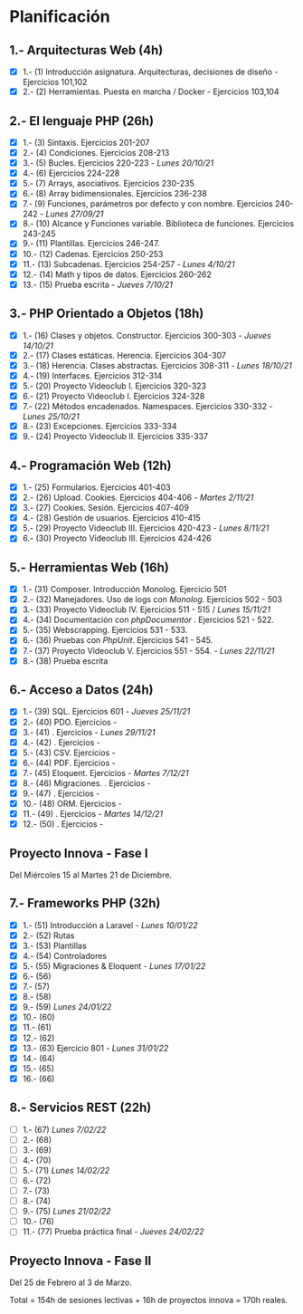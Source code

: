 # Planificación

## 1.- Arquitecturas Web (4h)

- [X] 1.- (1) Introducción asignatura. Arquitecturas, decisiones de diseño - Ejercicios 101,102
- [X] 2.- (2) Herramientas. Puesta en marcha / Docker - Ejercicios 103,104

## 2.- El lenguaje PHP (26h)

- [X] 1.- (3) Sintaxis. Ejercicios 201-207
- [X] 2.- (4) Condiciones. Ejercicios 208-213
- [X] 3.- (5) Bucles. Ejercicios 220-223 - *Lunes 20/10/21*
- [X] 4.- (6) Ejercicios 224-228
- [X] 5.- (7) Arrays, asociativos. Ejercicios 230-235
- [X] 6.- (8) Array bidimensionales. Ejercicios 236-238
- [X] 7.- (9) Funciones, parámetros por defecto y con nombre. Ejercicios 240-242 - *Lunes 27/09/21*
- [X] 8.- (10) Alcance y Funciones variable. Biblioteca de funciones. Ejercicios 243-245
- [X] 9.- (11) Plantillas. Ejercicios 246-247.
- [X] 10.- (12) Cadenas. Ejercicios 250-253
- [X] 11.- (13) Subcadenas. Ejercicios 254-257 - *Lunes 4/10/21*
- [X] 12.- (14) Math y tipos de datos. Ejercicios 260-262
- [X] 13.- (15) Prueba escrita - *Jueves 7/10/21*

## 3.- PHP Orientado a Objetos (18h)

- [X] 1.- (16) Clases y objetos. Constructor. Ejercicios 300-303 - *Jueves 14/10/21*
- [X] 2.- (17) Clases estáticas. Herencia. Ejercicios 304-307
- [X] 3.- (18) Herencia. Clases abstractas. Ejercicios 308-311 - *Lunes 18/10/21*
- [X] 4.- (19) Interfaces. Ejercicios 312-314
- [X] 5.- (20) Proyecto Videoclub I. Ejercicios 320-323
- [X] 6.- (21) Proyecto Videoclub I. Ejercicios 324-328
- [X] 7.- (22) Métodos encadenados. Namespaces. Ejercicios 330-332  - *Lunes 25/10/21*
- [X] 8.- (23) Excepciones. Ejercicios 333-334
- [X] 9.- (24) Proyecto Videoclub II. Ejercicios 335-337

## 4.- Programación Web (12h)

- [X] 1.- (25) Formularios. Ejercicios 401-403
- [X] 2.- (26) Upload. Cookies. Ejercicios 404-406 - *Martes 2/11/21*
- [X] 3.- (27) Cookies. Sesión. Ejercicios 407-409
- [X] 4.- (28) Gestión de usuarios. Ejercicios 410-415
- [X] 5.- (29) Proyecto Videoclub III. Ejercicios 420-423 - *Lunes 8/11/21*
- [X] 6.- (30) Proyecto Videoclub III. Ejercicios 424-426

## 5.- Herramientas Web (16h)

- [X] 1.- (31) Composer. Introducción Monolog. Ejercicio 501
- [X] 2.- (32) Manejadores. Uso de logs con *Monolog*. Ejercicios 502 - 503
- [X] 3.- (33) Proyecto Videoclub IV. Ejercicios 511 - 515 / *Lunes 15/11/21*
- [X] 4.- (34) Documentación con *phpDocumentor* . Ejercicios 521 - 522.
- [X] 5.- (35) Webscrapping. Ejercicios 531 - 533.
- [X] 6.- (36) Pruebas con *PhpUnit*. Ejercicios 541 - 545.
- [X] 7.- (37) Proyecto Videoclub V. Ejercicios 551 - 554. - *Lunes 22/11/21*
- [X] 8.- (38) Prueba escrita

## 6.- Acceso a Datos (24h)

- [x] 1.- (39) SQL. Ejercicios 601 - *Jueves 25/11/21* 
- [x] 2.- (40) PDO. Ejercicios -
- [x] 3.- (41) . Ejercicios - *Lunes 29/11/21*
- [x] 4.- (42) . Ejercicios -
- [x] 5.- (43) CSV. Ejercicios -
- [x] 6.- (44) PDF. Ejercicios -
- [x] 7.- (45) Eloquent. Ejercicios - *Martes 7/12/21*
- [x] 8.- (46) Migraciones. . Ejercicios -
- [x] 9.- (47) . Ejercicios -
- [x] 10.- (48) ORM. Ejercicios -
- [x] 11.- (49) . Ejercicios - *Martes 14/12/21*
- [x] 12.- (50) . Ejercicios - 

## Proyecto Innova - Fase I

Del Miércoles 15 al Martes 21 de Diciembre.

## 7.- Frameworks PHP (32h)

- [x] 1.- (51) Introducción a Laravel - *Lunes 10/01/22* 
- [x] 2.- (52) Rutas
- [x] 3.- (53) Plantillas
- [x] 4.- (54) Controladores
- [x] 5.- (55) Migraciones & Eloquent - *Lunes 17/01/22* 
- [x] 6.- (56) 
- [x] 7.- (57) 
- [x] 8.- (58) 
- [x] 9.- (59) *Lunes 24/01/22* 
- [x] 10.- (60) 
- [x] 11.- (61) 
- [x] 12.- (62) 
- [x] 13.- (63) Ejercicio 801 - *Lunes 31/01/22* 
- [x] 14.- (64) 
- [x] 15.- (65) 
- [x] 16.- (66) 

## 8.- Servicios REST (22h)

- [ ] 1.- (67) *Lunes 7/02/22* 
- [ ] 2.- (68) 
- [ ] 3.- (69) 
- [ ] 4.- (70) 
- [ ] 5.- (71) *Lunes 14/02/22* 
- [ ] 6.- (72) 
- [ ] 7.- (73) 
- [ ] 8.- (74) 
- [ ] 9.- (75) *Lunes 21/02/22*
- [ ] 10.- (76) 
- [ ] 11.- (77) Prueba práctica final - *Jueves 24/02/22*

## Proyecto Innova - Fase II

Del 25 de Febrero al 3 de Marzo.

Total = 154h de sesiones lectivas + 16h de proyectos innova = 170h reales.
